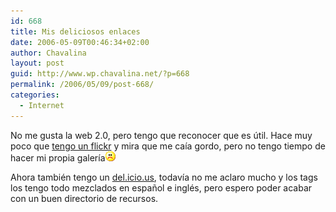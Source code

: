 ```yaml
---
id: 668
title: Mis deliciosos enlaces
date: 2006-05-09T00:46:34+02:00
author: Chavalina
layout: post
guid: http://www.wp.chavalina.net/?p=668
permalink: /2006/05/09/post-668/
categories:
  - Internet
---
```

No me gusta la web 2.0, pero tengo que reconocer que es útil. Hace muy poco que <a href="http://www.flickr.com/photos/chavalina/" target="_blank">tengo un flickr</a> y mira que me caía gordo, pero no tengo tiempo de hacer mi propia galería![emo](/imagenes/emoticonos/triste.gif) 

Ahora también tengo un <a href="http://del.icio.us/chavalina" target="_blank">del.icio.us</a>, todavía no me aclaro mucho y los tags los tengo todo mezclados en español e inglés, pero espero poder acabar con un buen directorio de recursos.